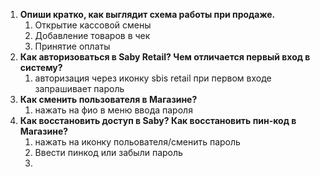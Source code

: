 1. **Опиши кратко, как выглядит схема работы при продаже.**
	1. Открытие кассовой смены
	2. Добавление товаров в чек
	3. Принятие оплаты
2. **Как авторизоваться в Saby Retail? Чем отличается первый вход в систему?**
	1. авторизация через иконку sbis retail при первом входе запрашивает пароль
3. **Как сменить пользователя в Магазине?**
	1. нажать на фио в меню ввода пароля
4. **Как восстановить доступ в Saby? Как восстановить пин-код в Магазине?**
	1. нажать на иконку польователя/сменить пароль
	2. Ввести пинкод или забыли пароль
	3. 